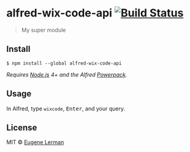 # alfred-wix-code-api [![Build Status](https://travis-ci.org/airbugg/alfred-wix-code-api.svg?branch=master)](https://travis-ci.org/airbugg/alfred-wix-code-api)

> My super module


## Install

```
$ npm install --global alfred-wix-code-api
```

*Requires [Node.js](https://nodejs.org) 4+ and the Alfred [Powerpack](https://www.alfredapp.com/powerpack/).*


## Usage

In Alfred, type `wixcode`, <kbd>Enter</kbd>, and your query.


## License

MIT © [Eugene Lerman](http://github.com/airbugg)
